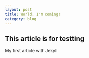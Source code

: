 ```yaml
---
layout: post
title: World, I'm coming!
category: blog
---
```

## This article is for testting

My first article with Jekyll
